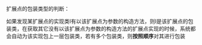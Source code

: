 扩展点的包装类型的判断：

如果发现某扩展点的实现类I有以该扩展点为参数的构造方法，则I是该扩展点的包装类，在获取其它没有以该扩展点为参数的构造方法的扩展点实现的时候，系统都会自动为该实现包上一层包装类，若有多个包装类，则**按照顺序**对其进行包装